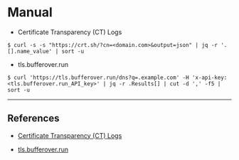 # Manual

- Certificate Transparency (CT) Logs

`$ curl -s -s "https://crt.sh/?cn=<domain.com>&output=json" | jq -r '.[].name_value' | sort -u`

- tls.bufferover.run

```
$ curl 'https://tls.bufferover.run/dns?q=.example.com' -H 'x-api-key: <tls.bufferover.run_API_key>' | jq -r .Results[] | cut -d ',' -f5 | sort -u
```

---
## References

- [Certificate Transparency (CT) Logs](https://crt.sh)

- [tls.bufferover.run](https://tls.bufferover.run/)